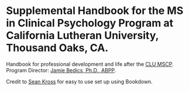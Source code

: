 # Supplemental Handbook for the MS in Clinical Psychology Program at California Lutheran University, Thousand Oaks, CA. 

Handbook for professional development and life after the <a href="https://www.callutheran.edu/academics/graduate/ms-clinical-psychology/">CLU MSCP</a>. Program Director: <a href="https://www.callutheran.edu/faculty/profile.html?id=jbedics">Jamie Bedics, Ph.D., ABPP</a>.





Credit to <a href="//http://seankross.com/bookdown-start/">Sean Kross</a> for easy to use set up using Bookdown.
